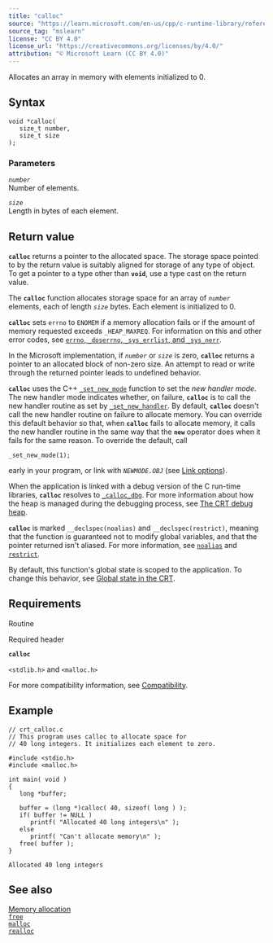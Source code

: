 ```yaml
---
title: "calloc"
source: "https://learn.microsoft.com/en-us/cpp/c-runtime-library/reference/calloc?view=msvc-170"
source_tag: "mslearn"
license: "CC BY 4.0"
license_url: "https://creativecommons.org/licenses/by/4.0/"
attribution: "© Microsoft Learn (CC BY 4.0)"
---
```

Allocates an array in memory with elements initialized to 0.

## Syntax

```
void *calloc(
   size_t number,
   size_t size
);
```

### Parameters

_`number`_  
Number of elements.

_`size`_  
Length in bytes of each element.

## Return value

**`calloc`** returns a pointer to the allocated space. The storage space pointed to by the return value is suitably aligned for storage of any type of object. To get a pointer to a type other than **`void`**, use a type cast on the return value.

The **`calloc`** function allocates storage space for an array of _`number`_ elements, each of length _`size`_ bytes. Each element is initialized to 0.

**`calloc`** sets `errno` to `ENOMEM` if a memory allocation fails or if the amount of memory requested exceeds `_HEAP_MAXREQ`. For information on this and other error codes, see [`errno`, `_doserrno`, `_sys_errlist`, and `_sys_nerr`](https://learn.microsoft.com/en-us/cpp/c-runtime-library/errno-doserrno-sys-errlist-and-sys-nerr?view=msvc-170).

In the Microsoft implementation, if _`number`_ or _`size`_ is zero, **`calloc`** returns a pointer to an allocated block of non-zero size. An attempt to read or write through the returned pointer leads to undefined behavior.

**`calloc`** uses the C++ [`_set_new_mode`](https://learn.microsoft.com/en-us/cpp/c-runtime-library/reference/set-new-mode?view=msvc-170) function to set the _new handler mode_. The new handler mode indicates whether, on failure, **`calloc`** is to call the new handler routine as set by [`_set_new_handler`](https://learn.microsoft.com/en-us/cpp/c-runtime-library/reference/set-new-handler?view=msvc-170). By default, **`calloc`** doesn't call the new handler routine on failure to allocate memory. You can override this default behavior so that, when **`calloc`** fails to allocate memory, it calls the new handler routine in the same way that the **`new`** operator does when it fails for the same reason. To override the default, call

```
_set_new_mode(1);
```

early in your program, or link with _`NEWMODE.OBJ`_ (see [Link options](https://learn.microsoft.com/en-us/cpp/c-runtime-library/link-options?view=msvc-170)).

When the application is linked with a debug version of the C run-time libraries, **`calloc`** resolves to [`_calloc_dbg`](https://learn.microsoft.com/en-us/cpp/c-runtime-library/reference/calloc-dbg?view=msvc-170). For more information about how the heap is managed during the debugging process, see [The CRT debug heap](https://learn.microsoft.com/en-us/cpp/c-runtime-library/crt-debug-heap-details?view=msvc-170).

**`calloc`** is marked `__declspec(noalias)` and `__declspec(restrict)`, meaning that the function is guaranteed not to modify global variables, and that the pointer returned isn't aliased. For more information, see [`noalias`](https://learn.microsoft.com/en-us/cpp/cpp/noalias?view=msvc-170) and [`restrict`](https://learn.microsoft.com/en-us/cpp/cpp/restrict?view=msvc-170).

By default, this function's global state is scoped to the application. To change this behavior, see [Global state in the CRT](https://learn.microsoft.com/en-us/cpp/c-runtime-library/global-state?view=msvc-170).

## Requirements

Routine

Required header

**`calloc`**

`<stdlib.h>` and `<malloc.h>`

For more compatibility information, see [Compatibility](https://learn.microsoft.com/en-us/cpp/c-runtime-library/compatibility?view=msvc-170).

## Example

```
// crt_calloc.c
// This program uses calloc to allocate space for
// 40 long integers. It initializes each element to zero.

#include <stdio.h>
#include <malloc.h>

int main( void )
{
   long *buffer;

   buffer = (long *)calloc( 40, sizeof( long ) );
   if( buffer != NULL )
      printf( "Allocated 40 long integers\n" );
   else
      printf( "Can't allocate memory\n" );
   free( buffer );
}
```

```
Allocated 40 long integers
```

## See also

[Memory allocation](https://learn.microsoft.com/en-us/cpp/c-runtime-library/memory-allocation?view=msvc-170)  
[`free`](https://learn.microsoft.com/en-us/cpp/c-runtime-library/reference/free?view=msvc-170)  
[`malloc`](https://learn.microsoft.com/en-us/cpp/c-runtime-library/reference/malloc?view=msvc-170)  
[`realloc`](https://learn.microsoft.com/en-us/cpp/c-runtime-library/reference/realloc?view=msvc-170)